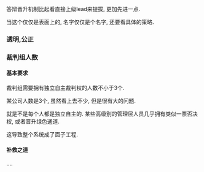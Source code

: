 答辩晋升机制比起看直接上级lead来提拔, 更加先进一点. 

当这个仅仅是表面上的, 名字仅仅是个名字, 还要看具体的策略.


### 透明,公正


### 裁判组人数

#### 基本要求

裁判组需要拥有独立自主裁判权的人数不小于3个.

某公司人数是3个, 虽然看上去不少, 但是很有大的问题.

就是不是每个人都是独立自主的. 某些高级别的管理层人员几乎拥有类似一票否决权, 或者晋升绿色通道.

这导致整个系统成了面子工程.

#### 补救之道

....




